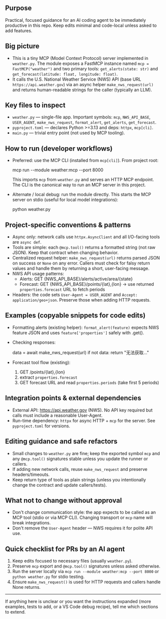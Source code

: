 ## Purpose

Practical, focused guidance for an AI coding agent to be immediately productive in this repo. Keep edits minimal and code-local unless asked to add features.

## Big picture

- This is a tiny MCP (Model Context Protocol) server implemented in `weather.py`. The module exposes a FastMCP instance named `mcp = FastMCP("weather")` and two primary tools: `get_alerts(state: str)` and `get_forecast(latitude: float, longitude: float)`.
- It calls the U.S. National Weather Service (NWS) API (base URL `https://api.weather.gov`) via an async helper `make_nws_request(url)` and returns human-readable strings for the caller (typically an LLM).

## Key files to inspect

- `weather.py` — single-file app. Important symbols: `mcp`, `NWS_API_BASE`, `USER_AGENT`, `make_nws_request`, `format_alert`, `get_alerts`, `get_forecast`.
- `pyproject.toml` — declares Python >=3.13 and deps: `httpx`, `mcp[cli]`.
- `main.py` — trivial entry point (not used by MCP tooling).

## How to run (developer workflows)

- Preferred: use the MCP CLI (installed from `mcp[cli]`). From project root:

	mcp run --module weather:mcp --port 8000

	This imports `mcp` from `weather.py` and serves an HTTP MCP endpoint. The CLI is the canonical way to run an MCP server in this project.

- Alternate / local debug: run the module directly. This starts the MCP server on stdio (useful for local model integrations):

	python weather.py


## Project-specific conventions & patterns

- Async only: network calls use `httpx.AsyncClient` and all I/O-facing tools are `async def`.
- Tools are simple: each `@mcp.tool()` returns a formatted string (not raw JSON). Keep that contract when changing behavior.
- Centralized request helper: `make_nws_request(url)` returns parsed JSON on success or `None` on any error. Callers must check for falsy return values and handle them by returning a short, user-facing message.
- NWS API usage patterns:
	- Alerts: GET {NWS_API_BASE}/alerts/active/area/{state}
	- Forecast: GET {NWS_API_BASE}/points/{lat},{lon} → use returned `properties.forecast` URL to fetch periods
- Headers: the code sets `User-Agent = USER_AGENT` and `Accept: application/geo+json`. Preserve those when adding HTTP requests.

## Examples (copyable snippets for code edits)

- Formatting alerts (existing helper): `format_alert(feature)` expects NWS feature JSON and uses `feature['properties']` safely with .get().
- Checking responses:

	data = await make_nws_request(url)
	if not data:
			return "无法获取..."

- Forecast tool flow (existing):
	1) GET /points/{lat},{lon}
	2) extract `properties.forecast`
	3) GET forecast URL and read `properties.periods` (take first 5 periods)

## Integration points & external dependencies

- External API: https://api.weather.gov (NWS). No API key required but calls must include a reasonable User-Agent.
- Run-time dependency: `httpx` for async HTTP + `mcp` for the server. See `pyproject.toml` for versions.

## Editing guidance and safe refactors

- Small changes to `weather.py` are fine; keep the exported symbol `mcp` and any `@mcp.tool()` signatures stable unless you update the runner or callers.
- If adding new network calls, reuse `make_nws_request` and preserve headers/timeouts.
- Keep return type of tools as plain strings (unless you intentionally change the contract and update callers/tests).

## What not to change without approval

- Don't change communication style: the app expects to be called as an MCP tool (stdio or via MCP CLI). Changing transport or `mcp` name will break integrations.
- Don't remove the `User-Agent` header — NWS requires it for polite API use.

## Quick checklist for PRs by an AI agent

1. Keep edits focused to necessary files (usually `weather.py`).
2. Preserve `mcp` export and `@mcp.tool()` signatures unless asked otherwise.
3. Run the server locally via `mcp run --module weather:mcp --port 8000` or `python weather.py` for stdio testing.
4. Ensure `make_nws_request()` is used for HTTP requests and callers handle None returns.

---

If anything here is unclear or you want the instructions expanded (more examples, tests to add, or a VS Code debug recipe), tell me which sections to extend.
